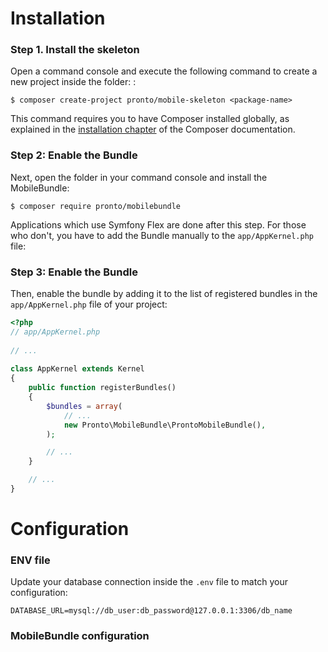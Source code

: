 Installation
============

### Step 1. Install the skeleton

Open a command console and execute the following command to create a new project inside the folder: <package-name>:

```console
$ composer create-project pronto/mobile-skeleton <package-name>
```

This command requires you to have Composer installed globally, as explained
in the [installation chapter](https://getcomposer.org/doc/00-intro.md)
of the Composer documentation.

### Step 2: Enable the Bundle

Next, open the folder in your command console and install the MobileBundle:

```console
$ composer require pronto/mobilebundle
```

Applications which use Symfony Flex are done after this step. For those who don't, you have to add the Bundle manually to the `app/AppKernel.php` file:


### Step 3: Enable the Bundle

Then, enable the bundle by adding it to the list of registered bundles
in the `app/AppKernel.php` file of your project:

```php
<?php
// app/AppKernel.php
 
// ...
 
class AppKernel extends Kernel
{
    public function registerBundles()
    {
        $bundles = array(
            // ...
            new Pronto\MobileBundle\ProntoMobileBundle(),
        );

        // ...
    }

    // ...
}
```


Configuration
=============

### ENV file

Update your database connection inside the `.env` file to match your configuration:

```dotenv
DATABASE_URL=mysql://db_user:db_password@127.0.0.1:3306/db_name
```



### MobileBundle configuration

